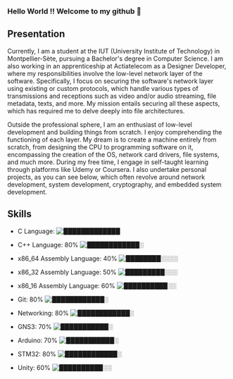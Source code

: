 ### Hello World !! Welcome to my github 👋

## Presentation
Currently, I am a student at the IUT (University Institute of Technology) in Montpellier-Sète, pursuing a Bachelor's degree in Computer Science. I am also working in an apprenticeship at Actiatelecom as a Designer Developer, where my responsibilities involve the low-level network layer of the software. Specifically, I focus on securing the software's network layer using existing or custom protocols, which handle various types of transmissions and receptions such as video and/or audio streaming, file metadata, texts, and more. My mission entails securing all these aspects, which has required me to delve deeply into file architectures.

Outside the professional sphere, I am an enthusiast of low-level development and building things from scratch. I enjoy comprehending the functioning of each layer. My dream is to create a machine entirely from scratch, from designing the CPU to programming software on it, encompassing the creation of the OS, network card drivers, file systems, and much more. During my free time, I engage in self-taught learning through platforms like Udemy or Coursera. I also undertake personal projects, as you can see below, which often revolve around network development, system development, cryptography, and embedded system development.

## Skills

- C Language:
  ![█████████████](https://progress-bar.dev/90)

- C++ Language: 80%
  ![████████████░](https://progress-bar.dev/80)

- x86_64 Assembly Language: 40%
  ![████████░░░░](https://progress-bar.dev/40)

- x86_32 Assembly Language: 50%
  ![█████████░░░](https://progress-bar.dev/50)

- x86_16 Assembly Language: 60%
  ![██████████░░](https://progress-bar.dev/60)

- Git: 80%
  ![████████████░](https://progress-bar.dev/80)

- Networking: 80%
  ![████████████░](https://progress-bar.dev/80)

- GNS3: 70%
  ![███████████░](https://progress-bar.dev/70)

- Arduino: 70%
  ![███████████░](https://progress-bar.dev/70)

- STM32: 80%
  ![████████████░](https://progress-bar.dev/80)

- Unity: 60%
  ![██████████░░](https://progress-bar.dev/60)

<!--
**Nayggets/Nayggets** is a ✨ _special_ ✨ repository because its `README.md` (this file) appears on your GitHub profile.

Here are some ideas to get you started:

- 🔭 I’m currently working on ...
- 🌱 I’m currently learning ...
- 👯 I’m looking to collaborate on ...
- 🤔 I’m looking for help with ...
- 💬 Ask me about ...
- 📫 How to reach me: ...

- ⚡ Fun fact: ...
-->
